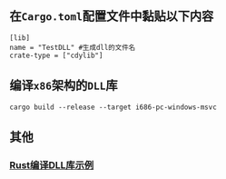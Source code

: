 ## 在`Cargo.toml`配置文件中黏贴以下内容
    [lib]
    name = "TestDLL" #生成dll的文件名
    crate-type = ["cdylib"]
## 编译`x86`架构的`DLL`库
    cargo build --release --target i686-pc-windows-msvc

## 其他
### [Rust编译DLL库示例](https://github.com/zjwztttt/CompleteTutorial/blob/main/Rust%E7%BC%96%E8%AF%91DLL%E5%BA%93%E7%A4%BA%E4%BE%8B.md)

